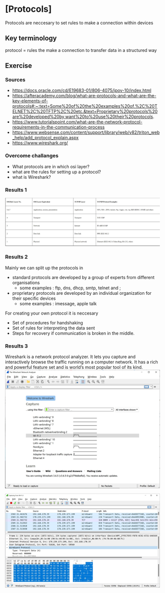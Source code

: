 # [Protocols]
Protocols are neccesary to set rules to make a connection within devices

## Key terminology
protocol = rules the make a connection to transfer data in a structured way

## Exercise
### Sources
- https://docs.oracle.com/cd/E19683-01/806-4075/ipov-10/index.html
- https://afteracademy.com/blog/what-are-protocols-and-what-are-the-key-elements-of-protocols#:~:text=Some%20of%20the%20examples%20of,%2C%20TELNET%2C%20TFTP%2C%20etc.&text=Proprietary%20protocols%20are%20developed%20by,want%20to%20use%20their%20protocols.
- https://www.tutorialspoint.com/what-are-the-network-protocol-requirements-in-the-communication-process
- https://www.websense.com/content/support/library/web/v82/triton_web_help/add_protocol_explain.aspx
- https://www.wireshark.org/

### Overcome challanges
- What protocols are in which osi layer?
- what are the rules for setting up a protocol?
- what is Wireshark?

### Results 1
![screenshot](../00_includes/protocol-osi.jpg)

### Results 2
Mainly we can split up the protocols in 
- standard protocols are developed by a group of experts from different organisations
    - some examples : ftp, dns, dhcp, smtp, telnet and ;
- proprietary protocols are developed by an individual organization for their specific devices 
    - some examples : imessage, apple talk

For creating your own protocol it is neccesary 
- Set of procedures for handshaking
- Set of rules for interpreting the data sent
- Steps for recovery if communication is broken in the middle.

### Results 3
Wireshark is a network protocol analyzer. It lets you capture and interactively browse the traffic running on a computer network. It has a rich and powerful feature set and is world’s most popular tool of its kind.
![screenshot](../00_includes/Wireshark.jpg)

![screenshot](../00_includes/Wireshark2.jpg)